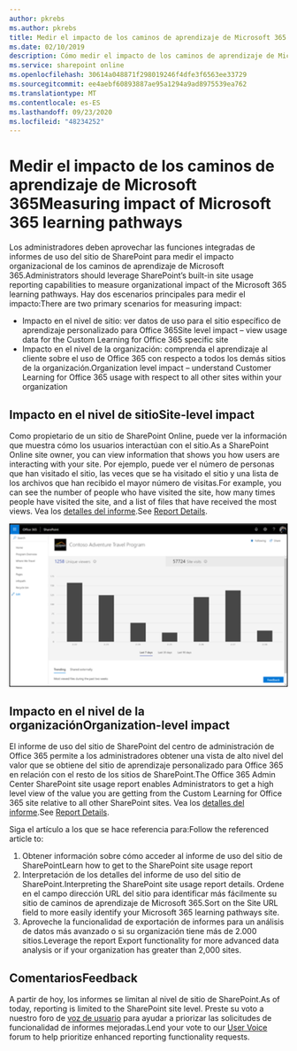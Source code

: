 ```yaml
---
author: pkrebs
ms.author: pkrebs
title: Medir el impacto de los caminos de aprendizaje de Microsoft 365
ms.date: 02/10/2019
description: Cómo medir el impacto de los caminos de aprendizaje de Microsoft 365
ms.service: sharepoint online
ms.openlocfilehash: 30614a048871f298019246f4dfe3f6563ee33729
ms.sourcegitcommit: ee4aebf60893887ae95a1294a9ad8975539ea762
ms.translationtype: MT
ms.contentlocale: es-ES
ms.lasthandoff: 09/23/2020
ms.locfileid: "48234252"
---
```

# <a name="measuring-impact-of-microsoft-365-learning-pathways"></a><span data-ttu-id="80330-103">Medir el impacto de los caminos de aprendizaje de Microsoft 365</span><span class="sxs-lookup"><span data-stu-id="80330-103">Measuring impact of Microsoft 365 learning pathways</span></span>

<span data-ttu-id="80330-104">Los administradores deben aprovechar las funciones integradas de informes de uso del sitio de SharePoint para medir el impacto organizacional de los caminos de aprendizaje de Microsoft 365.</span><span class="sxs-lookup"><span data-stu-id="80330-104">Administrators should leverage SharePoint’s built-in site usage reporting capabilities to measure organizational impact of the Microsoft 365 learning pathways.</span></span> <span data-ttu-id="80330-105">Hay dos escenarios principales para medir el impacto:</span><span class="sxs-lookup"><span data-stu-id="80330-105">There are two primary scenarios for measuring impact:</span></span> 
- <span data-ttu-id="80330-106">Impacto en el nivel de sitio: ver datos de uso para el sitio específico de aprendizaje personalizado para Office 365</span><span class="sxs-lookup"><span data-stu-id="80330-106">Site level impact – view usage data for the Custom Learning for Office 365 specific site</span></span> 
- <span data-ttu-id="80330-107">Impacto en el nivel de la organización: comprenda el aprendizaje al cliente sobre el uso de Office 365 con respecto a todos los demás sitios de la organización.</span><span class="sxs-lookup"><span data-stu-id="80330-107">Organization level impact – understand Customer Learning for Office 365 usage with respect to all other sites within your organization</span></span>

## <a name="site-level-impact"></a><span data-ttu-id="80330-108">Impacto en el nivel de sitio</span><span class="sxs-lookup"><span data-stu-id="80330-108">Site-level impact</span></span>

<span data-ttu-id="80330-109">Como propietario de un sitio de SharePoint Online, puede ver la información que muestra cómo los usuarios interactúan con el sitio.</span><span class="sxs-lookup"><span data-stu-id="80330-109">As a SharePoint Online site owner, you can view information that shows you how users are interacting with your site.</span></span> <span data-ttu-id="80330-110">Por ejemplo, puede ver el número de personas que han visitado el sitio, las veces que se ha visitado el sitio y una lista de los archivos que han recibido el mayor número de visitas.</span><span class="sxs-lookup"><span data-stu-id="80330-110">For example, you can see the number of people who have visited the site, how many times people have visited the site, and a list of files that have received the most views.</span></span> <span data-ttu-id="80330-111">Vea los [detalles del informe](https://support.office.com/article/view-usage-data-for-your-sharepoint-site-2fa8ddc2-c4b3-4268-8d26-a772dc55779e).</span><span class="sxs-lookup"><span data-stu-id="80330-111">See [Report Details](https://support.office.com/article/view-usage-data-for-your-sharepoint-site-2fa8ddc2-c4b3-4268-8d26-a772dc55779e).</span></span> 

![cg-measureimpactreport.png](media/cg-measureimpactreport.png)

## <a name="organization-level-impact"></a><span data-ttu-id="80330-113">Impacto en el nivel de la organización</span><span class="sxs-lookup"><span data-stu-id="80330-113">Organization-level impact</span></span>
<span data-ttu-id="80330-114">El informe de uso del sitio de SharePoint del centro de administración de Office 365 permite a los administradores obtener una vista de alto nivel del valor que se obtiene del sitio de aprendizaje personalizado para Office 365 en relación con el resto de los sitios de SharePoint.</span><span class="sxs-lookup"><span data-stu-id="80330-114">The Office 365 Admin Center SharePoint site usage report enables Administrators to get a high level view of the value you are getting from the Custom Learning for Office 365 site relative to all other SharePoint sites.</span></span> <span data-ttu-id="80330-115">Vea los [detalles del informe](https://docs.microsoft.com/office365/admin/activity-reports/sharepoint-site-usage?view=o365-worldwide).</span><span class="sxs-lookup"><span data-stu-id="80330-115">See [Report Details](https://docs.microsoft.com/office365/admin/activity-reports/sharepoint-site-usage?view=o365-worldwide).</span></span>
 
<span data-ttu-id="80330-116">Siga el artículo a los que se hace referencia para:</span><span class="sxs-lookup"><span data-stu-id="80330-116">Follow the referenced article to:</span></span> 
1. <span data-ttu-id="80330-117">Obtener información sobre cómo acceder al informe de uso del sitio de SharePoint</span><span class="sxs-lookup"><span data-stu-id="80330-117">Learn how to get to the SharePoint site usage report</span></span> 
2. <span data-ttu-id="80330-118">Interpretación de los detalles del informe de uso del sitio de SharePoint.</span><span class="sxs-lookup"><span data-stu-id="80330-118">Interpreting the SharePoint site usage report details.</span></span> <span data-ttu-id="80330-119">Ordene en el campo dirección URL del sitio para identificar más fácilmente su sitio de caminos de aprendizaje de Microsoft 365.</span><span class="sxs-lookup"><span data-stu-id="80330-119">Sort on the Site URL field to more easily identify your Microsoft 365 learning pathways site.</span></span> 
3. <span data-ttu-id="80330-120">Aproveche la funcionalidad de exportación de informes para un análisis de datos más avanzado o si su organización tiene más de 2.000 sitios.</span><span class="sxs-lookup"><span data-stu-id="80330-120">Leverage the report Export functionality for more advanced data analysis or if your organization has greater than 2,000 sites.</span></span> 

## <a name="feedback"></a><span data-ttu-id="80330-121">Comentarios</span><span class="sxs-lookup"><span data-stu-id="80330-121">Feedback</span></span>

<span data-ttu-id="80330-122">A partir de hoy, los informes se limitan al nivel de sitio de SharePoint.</span><span class="sxs-lookup"><span data-stu-id="80330-122">As of today, reporting is limited to the SharePoint site level.</span></span> <span data-ttu-id="80330-123">Preste su voto a nuestro foro de [voz de usuario](https://go.microsoft.com/fwlink/?linkid=2109552) para ayudar a priorizar las solicitudes de funcionalidad de informes mejoradas.</span><span class="sxs-lookup"><span data-stu-id="80330-123">Lend your vote to our [User Voice](https://go.microsoft.com/fwlink/?linkid=2109552) forum to help prioritize enhanced reporting functionality requests.</span></span>   

